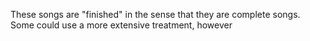 These songs are "finished" in the sense that they are complete songs.
Some could use a more extensive treatment, however